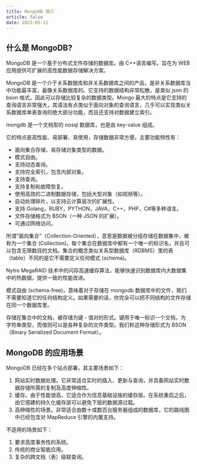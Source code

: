 ```yaml
---
title: MongoDB 简介
article: false
date: 2023-05-12
---
```


## 什么是 MongoDB?

MongoDB 是一个基于分布式文件存储的数据库。由 C++语言编写。旨在为 WEB 应用提供可扩展的高性能数据存储解决方案。

MongoDB 是一个介于关系数据库和非关系数据库之间的产品，是非关系数据库当中功能最丰富，最像关系数据库的。它支持的数据结构非常松散，是类似 json 的 bson 格式，因此可以存储比较复杂的数据类型。Mongo 最大的特点是它支持的查询语言非常强大，其语法有点类似于面向对象的查询语言，几乎可以实现类似关系数据库单表查询的绝大部分功能，而且还支持对数据建立索引。

mongdb 是一个文档型的 nosql 数据库，也是由 key-value 组成。

它的特点是高性能、易部署、易使用，存储数据非常方便。主要功能特性有：

* 面向集合存储，易存储对象类型的数据。
* 模式自由。
* 支持动态查询。
* 支持完全索引，包含内部对象。
* 支持查询。
* 支持复制和故障恢复。
* 使用高效的二进制数据存储，包括大型对象（如视频等）。
* 自动处理碎片，以支持云计算层次的扩展性。
* 支持 Golang，RUBY，PYTHON，JAVA，C++，PHP，C#等多种语言。
* 文件存储格式为 BSON（一种 JSON 的扩展）。
* 可通过网络访问。

所谓“面向集合”（Collection-Oriented），意思是数据被分组存储在数据集中，被称为一个集合 (Collection)。每个集合在数据库中都有一个唯一的标识名，并且可以包含无限数目的文档。集合的概念类似关系型数据库（RDBMS）里的表（table）不同的是它不需要定义任何模式 (schema)。

Nytro MegaRAID 技术中的闪存高速缓存算法，能够快速识别数据库内大数据集中的热数据，提供一致的性能改进。

模式自由 (schema-free)，意味着对于存储在 mongodb 数据库中的文件，我们不需要知道它的任何结构定义。如果需要的话，你完全可以把不同结构的文件存储在同一个数据库里。

存储在集合中的文档，被存储为键 - 值对的形式。键用于唯一标识一个文档，为字符串类型，而值则可以是各种复杂的文件类型。我们称这种存储形式为 BSON（Binary Serialized Document Format）。 

## MongoDB 的应用场景

MongoDB 已经在多个站点部署，其主要场景如下：

1. 网站实时数据处理。它非常适合实时的插入、更新与查询，并具备网站实时数据存储所需的复制及高度伸缩性。
2. 缓存。由于性能很高，它适合作为信息基础设施的缓存层。在系统重启之后，由它搭建的持久化缓存层可以避免下层的数据源过载。
3. 高伸缩性的场景。非常适合由数十或数百台服务器组成的数据库，它的路线图中已经包含对 MapReduce 引擎的内置支持。

不适用的场景如下：

1. 要求高度事务性的系统。
2. 传统的商业智能应用。
3. 复杂的跨文档（表）级联查询。